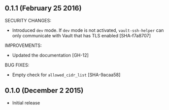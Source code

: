 ## 0.1.1 (February 25 2016)

SECURITY CHANGES:
  * Introduced `dev` mode. If `dev` mode is not activated, `vault-ssh-helper`
    can only communicate with Vault that has TLS enabled [SHA-f7a8707]

IMPROVEMENTS:
  * Updated the documentation [GH-12]

BUG FIXES:
  * Empty check for `allowed_cidr_list` [SHA-9acaa58]

## 0.1.0 (December 2 2015)

  * Initial release
